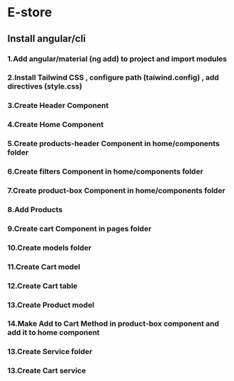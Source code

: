 # E-store

## Install angular/cli
### 1.Add angular/material (ng add) to project and import modules
### 2.Install Tailwind CSS , configure path (taiwind.config) , add directives (style.css)
### 3.Create Header Component
### 4.Create Home Component
### 5.Create products-header Component in home/components folder
### 6.Create filters Component in home/components folder
### 7.Create product-box Component in home/components folder
### 8.Add Products
### 9.Create cart Component in pages folder
### 10.Create models folder
### 11.Create Cart model
### 12.Create Cart table
### 13.Create Product model
### 14.Make Add to Cart Method in product-box component and add it to home component
### 13.Create Service folder
### 13.Create Cart service